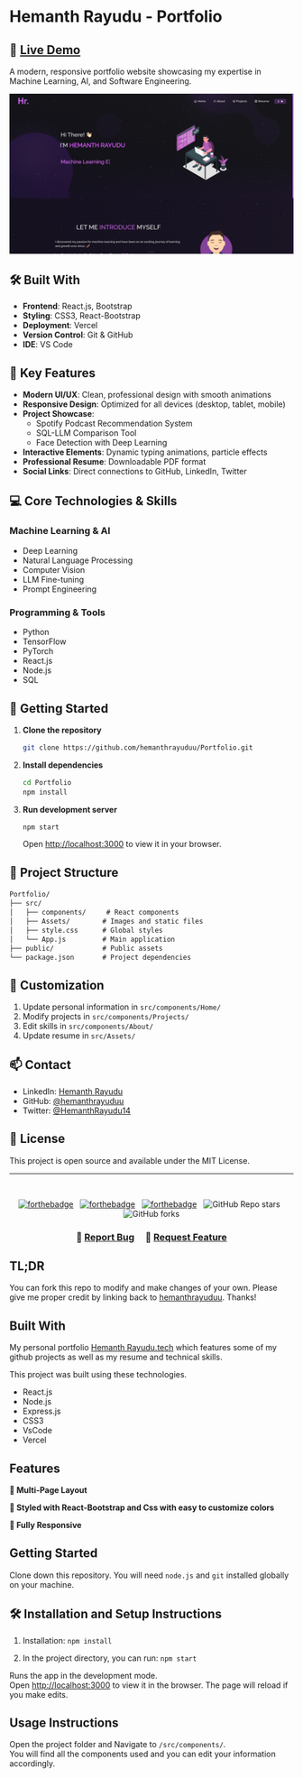 # Hemanth Rayudu - Portfolio

## 🚀 [Live Demo](https://hemanthrayudu.vercel.app/)

A modern, responsive portfolio website showcasing my expertise in Machine Learning, AI, and Software Engineering.

<div align="center">
  <img alt="Demo" src="./Images/readme-img.png" />
</div>

## 🛠️ Built With

- **Frontend**: React.js, Bootstrap
- **Styling**: CSS3, React-Bootstrap
- **Deployment**: Vercel
- **Version Control**: Git & GitHub
- **IDE**: VS Code

## 🎯 Key Features

- **Modern UI/UX**: Clean, professional design with smooth animations
- **Responsive Design**: Optimized for all devices (desktop, tablet, mobile)
- **Project Showcase**: 
  - Spotify Podcast Recommendation System
  - SQL-LLM Comparison Tool
  - Face Detection with Deep Learning
- **Interactive Elements**: Dynamic typing animations, particle effects
- **Professional Resume**: Downloadable PDF format
- **Social Links**: Direct connections to GitHub, LinkedIn, Twitter

## 💻 Core Technologies & Skills

### Machine Learning & AI
- Deep Learning
- Natural Language Processing
- Computer Vision
- LLM Fine-tuning
- Prompt Engineering

### Programming & Tools
- Python
- TensorFlow
- PyTorch
- React.js
- Node.js
- SQL

## 🚀 Getting Started

1. **Clone the repository**
   ```bash
   git clone https://github.com/hemanthrayuduu/Portfolio.git
   ```

2. **Install dependencies**
   ```bash
   cd Portfolio
   npm install
   ```

3. **Run development server**
   ```bash
   npm start
   ```
   Open [http://localhost:3000](http://localhost:3000) to view it in your browser.

## 📂 Project Structure

```
Portfolio/
├── src/
│   ├── components/     # React components
│   ├── Assets/        # Images and static files
│   ├── style.css      # Global styles
│   └── App.js         # Main application
├── public/            # Public assets
└── package.json       # Project dependencies
```

## 🔧 Customization

1. Update personal information in `src/components/Home/`
2. Modify projects in `src/components/Projects/`
3. Edit skills in `src/components/About/`
4. Update resume in `src/Assets/`

## 📫 Contact

- LinkedIn: [Hemanth Rayudu](https://www.linkedin.com/in/hemanthrayudu/)
- GitHub: [@hemanthrayuduu](https://github.com/hemanthrayuduu)
- Twitter: [@HemanthRayudu14](https://twitter.com/HemanthRayudu14)

## 📄 License

This project is open source and available under the MIT License.

---

<br/>

<center>

[![forthebadge](https://forthebadge.com/images/badges/built-with-love.svg)](https://forthebadge.com) &nbsp;
[![forthebadge](https://forthebadge.com/images/badges/made-with-javascript.svg)](https://forthebadge.com) &nbsp;
[![forthebadge](https://forthebadge.com/images/badges/open-source.svg)](https://forthebadge.com) &nbsp;
![GitHub Repo stars](https://img.shields.io/github/stars/hemanthrayuduu/Portfolio?color=red&logo=github&style=for-the-badge) &nbsp;
![GitHub forks](https://img.shields.io/github/forks/hemanthrayuduu/Portfolio?color=red&logo=github&style=for-the-badge)

</center>

<h3 align="center">
    🔹
    <a href="https://github.com/hemanthrayuduu/Portfolio/issues">Report Bug</a> &nbsp; &nbsp;
    🔹
    <a href="https://github.com/hemanthrayuduu/Portfolio/issues">Request Feature</a>
</h3>

## TL;DR

You can fork this repo to modify and make changes of your own. Please give me proper credit by linking back to [hemanthrayuduu](https://github.com/hemanthrayuduu/Portfolio). Thanks!

## Built With

My personal portfolio <a href="https://hemanthrayudu.vercel.app/" target="_blank">Hemanth Rayudu.tech</a> which features some of my github projects as well as my resume and technical skills.<br/>

This project was built using these technologies.

- React.js
- Node.js
- Express.js
- CSS3
- VsCode
- Vercel

## Features

**📖 Multi-Page Layout**

**🎨 Styled with React-Bootstrap and Css with easy to customize colors**

**📱 Fully Responsive**

## Getting Started

Clone down this repository. You will need `node.js` and `git` installed globally on your machine.

## 🛠 Installation and Setup Instructions

1. Installation: `npm install`

2. In the project directory, you can run: `npm start`

Runs the app in the development mode.\
Open [http://localhost:3000](http://localhost:3000) to view it in the browser.
The page will reload if you make edits.

## Usage Instructions

Open the project folder and Navigate to `/src/components/`. <br/>
You will find all the components used and you can edit your information accordingly.


